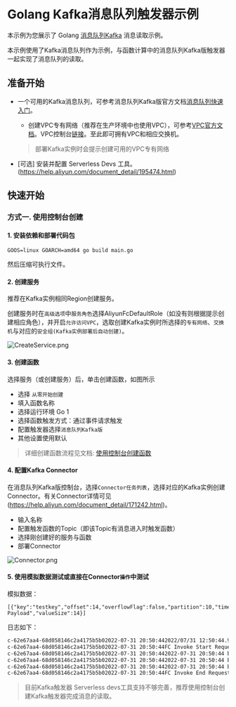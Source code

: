# Golang Kafka消息队列触发器示例

本示例为您展示了 Golang  [消息队列Kafka](https://help.aliyun.com/document_detail/68151.html?spm=5176.167616.J_5253785160.5.2dfe6feexRPqMj) 消息读取示例。

本示例使用了Kafka消息队列作为示例，与函数计算中的消息队列Kafka版触发器一起实现了消息队列的读取。



 ## 准备开始

 - 一个可用的Kafka消息队列，可参考消息队列Kafka版官方文档[消息队列快速入门](https://help.aliyun.com/document_detail/99949.html)。

   - 创建VPC专有网络（推荐在生产环境中也使用VPC），可参考[VPC官方文档](https://help.aliyun.com/document_detail/65398.htm?spm=a2c4g.11186623.0.0.61be4c9d4aGfpg#task-1012575)。VPC控制台[链接](https://vpcnext.console.aliyun.com/)。至此即可拥有VPC和相应交换机。

   > 部署Kafka实例时会提示创建可用的VPC专有网络

 - [可选] 安装并配置 Serverless Devs 工具。(https://help.aliyun.com/document_detail/195474.html)

 ## 快速开始

 ### 方式一. 使用控制台创建

#### 1. 安装依赖和部署代码包

```shell
GOOS=linux GOARCH=amd64 go build main.go
```

然后压缩可执行文件。



 #### 2. 创建服务

推荐在Kafka实例相同Region创建服务。

创建服务时在`高级选项`中`服务角色`选择AliyunFcDefaultRole（如没有则根据提示创建相应角色），并开启`允许访问VPC`，选取创建Kafka实例时所选择的`专有网络`、`交换机`与对应的`安全组(Kafka实例部署后自动创建)`。

![CreateService.png](/Users/leospard/Desktop/code-example/python/python3-kafka-trigger/assets/CreateService.png)



 #### 3. 创建函数

 选择服务（或创建服务）后，单击创建函数，如图所示

 - 选择 `从零开始创建`
 - 填入函数名称
 - 选择运行环境 Go 1
 - 选择函数触发方式：通过事件请求触发
 - 配置触发器选择`消息队列Kafka版`
 - 其他设置使用默认

 > 详细创建函数流程见文档: [使用控制台创建函数](https://help.aliyun.com/document_detail/51783.html)



 #### 4. 配置Kafka Connector

在消息队列Kafka版控制台，选择`Connector任务列表`，选择对应的Kafka实例创建Connector。有关Connector详情可见(https://help.aliyun.com/document_detail/171242.html)。

- 输入名称
- 配置触发函数的Topic（即该Topic有消息进入时触发函数）
- 选择刚创建好的服务与函数
- 部署Connector

![Connector.png](/Users/leospard/Desktop/code-example/python/python3-kafka-trigger/assets/Connector.png)



 #### 5. **使用模拟数据测试**或直接在Connector`操作`中测试

 模拟数据：

```
[{"key":"testkey","offset":14,"overflowFlag":false,"partition":10,"timestamp":1659271844051,"topic":"HelloTopic","value":"Test Payload","valueSize":14}]
```

日志如下：

 ```bash
c-62e67aa4-68d058146c2a4175b5b02022-07-31 20:50:442022/07/31 12:50:44.911261 start
c-62e67aa4-68d058146c2a4175b5b02022-07-31 20:50:44FC Invoke Start RequestId: bdf5a308-bf0c-4bb2-a7bc-6a12d1a63eff
c-62e67aa4-68d058146c2a4175b5b02022-07-31 20:50:442022-07-31 20:50:44 bdf5a308-bf0c-4bb2-a7bc-6a12d1a63eff [INFO] main.go:26: kafka event: [{testkey Test Payload HelloTopic 14 false 10 1659271844051 14}]
c-62e67aa4-68d058146c2a4175b5b02022-07-31 20:50:442022-07-31 20:50:44 bdf5a308-bf0c-4bb2-a7bc-6a12d1a63eff [INFO] main.go:27: kafka topic: HelloTopic
c-62e67aa4-68d058146c2a4175b5b02022-07-31 20:50:442022-07-31 20:50:44 bdf5a308-bf0c-4bb2-a7bc-6a12d1a63eff [INFO] main.go:28: kafka messgae: Test Payload
c-62e67aa4-68d058146c2a4175b5b02022-07-31 20:50:44FC Invoke End RequestId: bdf5a308-bf0c-4bb2-a7bc-6a12d1a63eff
 ```



> 目前Kafka触发器 Serverless devs工具支持不够完善，推荐使用控制台创建Kafka触发器完成消息的读取。
